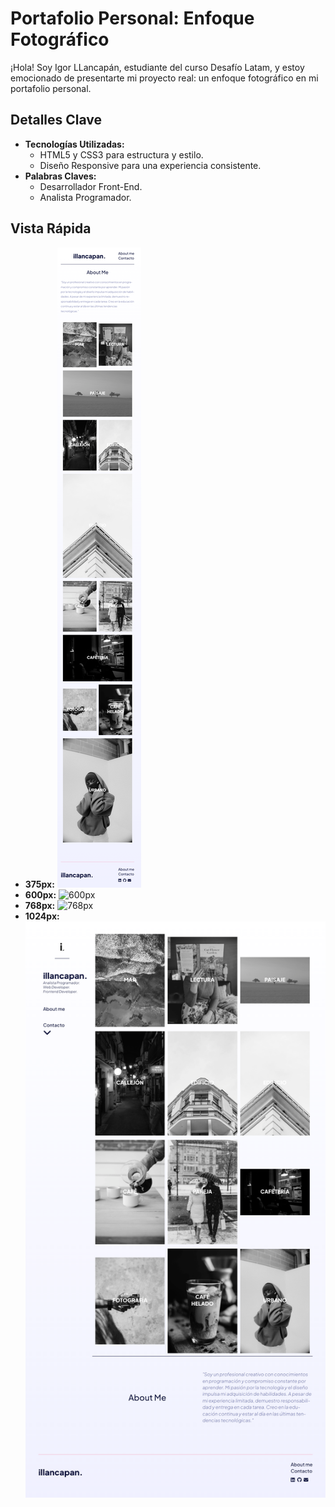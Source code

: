 # Portafolio Personal: Enfoque Fotográfico

¡Hola! Soy Igor LLancapán, estudiante del curso Desafío Latam, y estoy emocionado de presentarte mi proyecto real: un enfoque fotográfico en mi portafolio personal.

## Detalles Clave

- **Tecnologías Utilizadas:**
  - HTML5 y CSS3 para estructura y estilo.
  - Diseño Responsive para una experiencia consistente.
- **Palabras Claves:**
  - Desarrollador Front-End.
  - Analista Programador.

## Vista Rápida

- **375px:** ![375px](design/375.png)
- **600px:** ![600px](design/600.png)
- **768px:** ![768px](design/768.png)
- **1024px:** ![1024px](design/1024.png)
